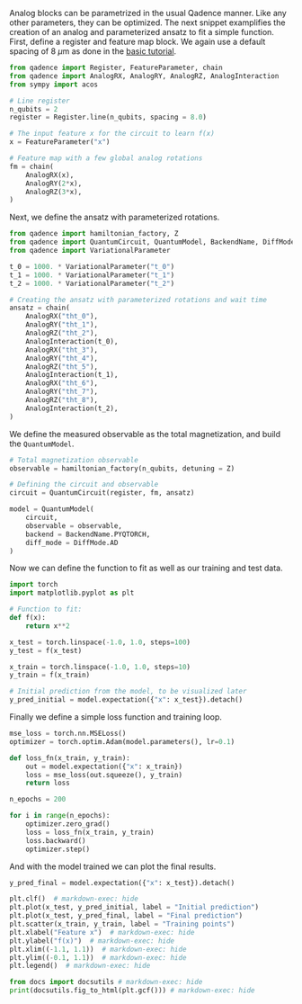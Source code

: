 Analog blocks can be parametrized in the usual Qadence manner. Like any other parameters,
they can be optimized. The next snippet examplifies the creation of an analog and parameterized ansatz
to fit a simple function. First, define a register and feature map block. We again use a default spacing of
$8~\mu\text{m}$ as done in the [basic tutorial](analog-basics.md).


```python exec="on" source="material-block" session="qcl"
from qadence import Register, FeatureParameter, chain
from qadence import AnalogRX, AnalogRY, AnalogRZ, AnalogInteraction
from sympy import acos

# Line register
n_qubits = 2
register = Register.line(n_qubits, spacing = 8.0)

# The input feature x for the circuit to learn f(x)
x = FeatureParameter("x")

# Feature map with a few global analog rotations
fm = chain(
    AnalogRX(x),
    AnalogRY(2*x),
    AnalogRZ(3*x),
)
```

Next, we define the ansatz with parameterized rotations.

```python exec="on" source="material-block" session="qcl"
from qadence import hamiltonian_factory, Z
from qadence import QuantumCircuit, QuantumModel, BackendName, DiffMode
from qadence import VariationalParameter

t_0 = 1000. * VariationalParameter("t_0")
t_1 = 1000. * VariationalParameter("t_1")
t_2 = 1000. * VariationalParameter("t_2")

# Creating the ansatz with parameterized rotations and wait time
ansatz = chain(
    AnalogRX("tht_0"),
    AnalogRY("tht_1"),
    AnalogRZ("tht_2"),
    AnalogInteraction(t_0),
    AnalogRX("tht_3"),
    AnalogRY("tht_4"),
    AnalogRZ("tht_5"),
    AnalogInteraction(t_1),
    AnalogRX("tht_6"),
    AnalogRY("tht_7"),
    AnalogRZ("tht_8"),
    AnalogInteraction(t_2),
)
```

We define the measured observable as the total magnetization, and build the `QuantumModel`.

```python exec="on" source="material-block" session="qcl"
# Total magnetization observable
observable = hamiltonian_factory(n_qubits, detuning = Z)

# Defining the circuit and observable
circuit = QuantumCircuit(register, fm, ansatz)

model = QuantumModel(
    circuit,
    observable = observable,
    backend = BackendName.PYQTORCH,
    diff_mode = DiffMode.AD
)
```

Now we can define the function to fit as well as our training and test data.

```python exec="on" source="material-block" session="qcl"
import torch
import matplotlib.pyplot as plt

# Function to fit:
def f(x):
    return x**2

x_test = torch.linspace(-1.0, 1.0, steps=100)
y_test = f(x_test)

x_train = torch.linspace(-1.0, 1.0, steps=10)
y_train = f(x_train)

# Initial prediction from the model, to be visualized later
y_pred_initial = model.expectation({"x": x_test}).detach()
```

Finally we define a simple loss function and training loop.

```python exec="on" source="material-block" session="qcl"
mse_loss = torch.nn.MSELoss()
optimizer = torch.optim.Adam(model.parameters(), lr=0.1)

def loss_fn(x_train, y_train):
    out = model.expectation({"x": x_train})
    loss = mse_loss(out.squeeze(), y_train)
    return loss

n_epochs = 200

for i in range(n_epochs):
    optimizer.zero_grad()
    loss = loss_fn(x_train, y_train)
    loss.backward()
    optimizer.step()
```

And with the model trained we can plot the final results.

```python exec="on" source="material-block" html="1" session="qcl"
y_pred_final = model.expectation({"x": x_test}).detach()

plt.clf()  # markdown-exec: hide
plt.plot(x_test, y_pred_initial, label = "Initial prediction")
plt.plot(x_test, y_pred_final, label = "Final prediction")
plt.scatter(x_train, y_train, label = "Training points")
plt.xlabel("Feature x")  # markdown-exec: hide
plt.ylabel("f(x)")  # markdown-exec: hide
plt.xlim((-1.1, 1.1))  # markdown-exec: hide
plt.ylim((-0.1, 1.1))  # markdown-exec: hide
plt.legend()  # markdown-exec: hide

from docs import docsutils # markdown-exec: hide
print(docsutils.fig_to_html(plt.gcf())) # markdown-exec: hide
```
